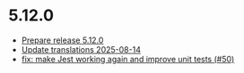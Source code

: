 # 5.12.0
- [Prepare release 5.12.0](https://github.com/shopware/SwagLanguagePack/commit/6b600b6)
- [Update translations 2025-08-14](https://github.com/shopware/SwagLanguagePack/commit/dd72489)
- [fix: make Jest working again and improve unit tests (#50)](https://github.com/shopware/SwagLanguagePack/commit/3837c96)